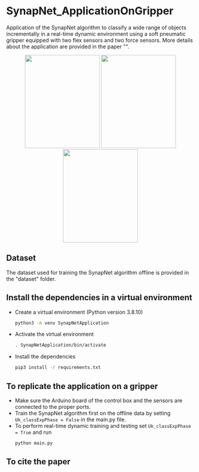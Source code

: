 # SynapNet_ApplicationOnGripper

Application of the SynapNet algorithm to classify a wide range of objects incrementally in a real-time dynamic environment using a soft pneumatic gripper equipped with two flex sensors and two force sensors. More details about the application are provided in the paper "".

<p align="center">
  <img src="https://github.com/nilay121/SynapNet_ApplicationOnGripper/blob/main/pics/IMG_20230703_122715.jpg" height = 250 width="200">
  <img src="https://github.com/nilay121/SynapNet_ApplicationOnGripper/blob/main/pics/IMG_20230703_111210.jpg" height = 250 width="200">
  <img src="https://github.com/nilay121/SynapNet_ApplicationOnGripper/blob/main/pics/IMG_20230703_114631.jpg" height = 250 width="200">
</p>

## Dataset

The dataset used for training the SynapNet algorithm offline is provided in the "dataset" folder.

## Install the dependencies in a virtual environment

- Create a virtual environment (Python version 3.8.10) 
  
  ```bash
  python3 -m venv SynapNetApplication
  ```

- Activate the virtual environment
  ```bash
  . SynapNetApplication/bin/activate
  
- Install the dependencies

  ```bash
  pip3 install -r requirements.txt
  ```

## To replicate the application on a gripper
  - Make sure the Arduino board of the control box and the sensors are connected to the proper ports.
  - Train the SynapNet algorithm first on the offline data by setting ```Uk_classExpPhase = False``` in the main.py file.
  - To perform real-time dynamic training and testing set ```Uk_classExpPhase = True``` and run
    ```bash
    python main.py
    ```
  
## To cite the paper
  ```bash
  ```
